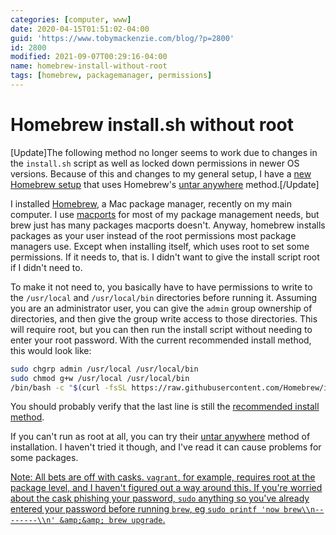 ```yaml
---
categories: [computer, www]
date: 2020-04-15T01:51:02-04:00
guid: 'https://www.tobymackenzie.com/blog/?p=2800'
id: 2800
modified: 2021-09-07T00:29:16-04:00
name: homebrew-install-without-root
tags: [homebrew, packagemanager, permissions]
---
```


Homebrew install.sh without root
================================

[Update]The following method no longer seems to work due to changes in the `install.sh` script as well as locked down permissions in newer OS versions.  Because of this and changes to my general setup, I have a [new Homebrew setup](/content/blog/2021/09/07/unprivileged-homebrew-install-2021-edition.md) that uses Homebrew's [untar anywhere](https://docs.brew.sh/Installation#untar-anywhere) method.[/Update]

I installed [Homebrew](https://brew.sh/), a Mac package manager, recently on my main computer.<!--more-->  I use [macports](https://www.macports.org/) for most of my package management needs, but brew just has many packages macports doesn't.  Anyway, homebrew installs packages as your user instead of the root permissions most package managers use.  Except when installing itself, which uses root to set some permissions.  If it needs to, that is.  I didn't want to give the install script root if I didn't need to.

To make it not need to, you basically have to have permissions to write to the `/usr/local` and `/usr/local/bin` directories before running it.  Assuming you are an administrator user, you can give the `admin` group ownership of directories, and then give the group write access to those directories.  This will require root, but you can then run the install script without needing to enter your root password.  With the current recommended install method, this would look like:

``` sh
sudo chgrp admin /usr/local /usr/local/bin
sudo chmod g+w /usr/local /usr/local/bin
/bin/bash -c "$(curl -fsSL https://raw.githubusercontent.com/Homebrew/install/master/install.sh)"
```

You should probably verify that the last line is still the [recommended install method](https://brew.sh/#information).

If you can't run as root at all, you can try their [untar anywhere](https://docs.brew.sh/Installation#untar-anywhere) method of installation.  I haven't tried it though, and I've read it can cause problems for some packages.

<ins>Note: All bets are off with casks. `vagrant`, for example, requires root at the package level, and I haven't figured out a way around this.  If you're worried about the cask phishing your password, `sudo` anything so you've already entered your password before running `brew`, eg `sudo printf 'now brew\\n--------\\n' &amp;&amp; brew upgrade`.</ins>
